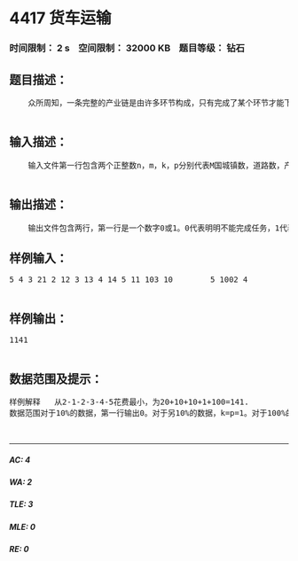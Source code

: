 # 4417 货车运输   
### 时间限制： 2 s&nbsp;&nbsp;&nbsp;&nbsp;空间限制： 32000 KB&nbsp;&nbsp;&nbsp;&nbsp;题目等级： 钻石  
## 题目描述：  

<pre>
    众所周知，一条完整的产业链是由许多环节构成，只有完成了某个环节才能下一个环节，必须先完成的环节成为该环节的子环节。M国最大的企业的产业链十分有趣，除了第一个环节外，每个环节有且仅有一个子环节。现在明明当上了该公司的一名货车司机。明明拿到了M国的地图，M国共有n个城镇，m条双向道路。每一环节都在一个城镇中进行，且同一个城镇最多进行一个环节。每一个环节都需要一定重量的原材，供应原材料的仓库也坐落在某几个互不相同的城镇。明明的任务是用货车将仓库中的材料依次运往各个环节所在的城镇。明明在运输过程中可经过一个仓库多次但只能从每一个仓库中装载一次原材料。货车载重量及仓库储量不限。运输途中空货车消耗的费用为路程，载重货车消耗的费用为货车载重量乘以路程。明明想知道他是否能完成任务，如果能完成，那么所消耗的最小费用为多少？如果不能完成，那么最多完成多少环节？（明明可选择任意一个城镇作为出发点）。  

</pre>
  
  
## 输入描述：  

<pre>
    输入文件第一行包含两个正整数n，m，k，p分别代表M国城镇数，道路数，产业链所包含的环节数及仓库数量。    接下来m行，每行三个数x，y，z，表示x城镇到y城镇有一条长度为z的双向道路。    接下来k行，每行两个正整数v，w。代表第v个城镇有一个环节需要完成，该环节需要重量为w材料。输入顺序即为环节完成的先后顺序。    接下来1行，包含P个整数，分别代表仓库所在的城镇编号。  

</pre>
  
  
## 输出描述：  

<pre>
    输出文件包含两行，第一行是一个数字0或1。0代表明明不能完成任务，1代表明明能完成任务。    第二行为一个整数a，第一行输出0则a代表最多可完成a个环节，第一行输出1则a代表完成任务至少需要花费的费用。
</pre>
  
  
## 样例输入：  

<pre>
5 4 3 21 2 12 3 13 4 14 5 11 103 10        5 1002 4  

</pre>
  
  
## 样例输出：  

<pre>
1141  

</pre>
  
  
## 数据范围及提示：  

<pre>
样例解释   从2-1-2-3-4-5花费最小，为20+10+10+1+100=141.  
数据范围对于10%的数据，第一行输出0。对于另10%的数据，k=p=1。对于100%的数据，1≤n≤10000；1≤m≤50000；1≤k≤100；1≤p≤10。对于100%的数据，保证数据及答案不超过maxlongint。  
  

</pre>
  
  
***  

##### AC: 4  
##### WA: 2  
##### TLE: 3  
##### MLE: 0  
##### RE: 0  
